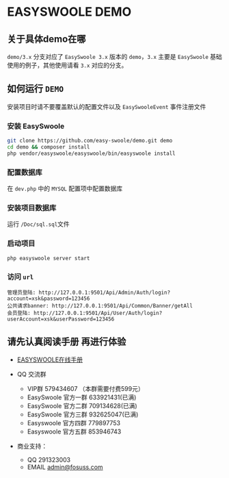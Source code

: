 # EASYSWOOLE DEMO
## 关于具体demo在哪
`demo/3.x` 分支对应了 `EasySwoole 3.x` 版本的 `demo`，`3.x` 主要是 `EasySwoole` 基础使用的例子，其他使用请看 `3.x` 对应的分支。

## 如何运行 `DEMO`

安装项目时请不要覆盖默认的配置文件以及 `EasySwooleEvent` 事件注册文件

### 安装 EasySwoole
```bash
git clone https://github.com/easy-swoole/demo.git demo
cd demo && composer install
php vendor/easyswoole/easyswoole/bin/easyswoole install
```
### 配置数据库
在 `dev.php` 中的 `MYSQL` 配置项中配置数据库

### 安装项目数据库
运行 `/Doc/sql.sql`文件

### 启动项目
```
php easyswoole server start
```

### 访问 `url`
```
管理员登陆: http://127.0.0.1:9501/Api/Admin/Auth/login?account=xsk&password=123456 
公共请求banner: http://127.0.0.1:9501/Api/Common/Banner/getAll
会员登陆: http://127.0.0.1:9501/Api/User/Auth/login?userAccount=xsk&userPassword=123456    
```

## 请先认真阅读手册 再进行体验

- [EASYSWOOLE在线手册](https://www.easyswoole.com)
- QQ 交流群
    - VIP群 579434607 （本群需要付费599元）
    - EasySwoole 官方一群 633921431(已满)
    - EasySwoole 官方二群 709134628(已满)
    - EasySwoole 官方三群 932625047(已满)
    - Easyswoole 官方四群 779897753
    - Easyswoole 官方五群 853946743
    
- 商业支持：
    - QQ 291323003
    - EMAIL admin@fosuss.com    

